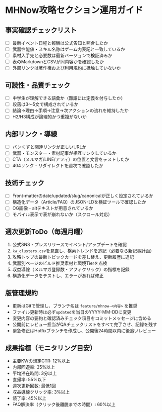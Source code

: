 # MHNow攻略セクション運用ガイド

## 事実確認チェックリスト
- [ ] 最新イベント日程と報酬は公式告知と照合したか
- [ ] 武器性能値・スキル名称はゲーム内表記と一致しているか
- [ ] 素材入手先と必要数は最新バージョンで検証済みか
- [ ] 表のMarkdownとCSVが同内容かを確認したか
- [ ] 外部リンクは著作権および利用規約に抵触していないか

## 可読性・品質チェック
- [ ] 中学生が理解できる語彙か（難語には定義を付与したか）
- [ ] 段落は3〜5文で構成されているか
- [ ] 結論→理由→手順→注意→次アクションの流れを維持したか
- [ ] H2/H3構成が論理的かつ重複がないか

## 内部リンク・導線
- [ ] パンくずと関連リンクが正しいURLか
- [ ] 武器・モンスター・素材記事が相互リンクしているか
- [ ] CTA（メルマガ/LINE/アフィ）の位置と文言をテストしたか
- [ ] 404リンク・リダイレクトを週次で確認したか

## 技術チェック
- [ ] Front-matterのdate/updated/slug/canonicalが正しく設定されているか
- [ ] 構造化データ（Article/FAQ）のJSON-LDを検証ツールで確認したか
- [ ] OG画像・altテキストが用意されているか
- [ ] モバイル表示で表が崩れないか（スクロール対応）

## 週次更新ToDo（毎週月曜）
1. 公式SNS・プレスリリースでイベント/アップデートを確認
2. `kw_clusters.csv`を見直し、検索トレンドを追記（必要なら新記事計画）
3. 攻略トップの最新トピックカードを差し替え、更新履歴に追記
4. 武器別ページのビルド推奨素材と環境Tierを点検
5. 収益導線（メルマガ登録数・アフィクリック）の指標を記録
6. 構造化データをテストし、エラーがあれば修正

## 版管理規約
- 更新はGitで管理し、ブランチ名は `feature/mhnow-<内容>` を推奨
- ファイル更新時は必ず`updated`を当日のYYYY-MM-DDに変更
- 変更内容の要約と確認済みチェック項目をコミットメッセージに含める
- 公開前にレビュー担当がQAチェックリストをすべて完了させ、記録を残す
- 緊急修正はHotfixブランチを作成し、公開後24時間以内に後追いレビュー

## 成果指標（モニタリング目安）
- 主要KWの想定CTR: 12%以上
- 内部回遊率: 35%以上
- 平均滞在時間: 3分以上
- 直帰率: 55%以下
- 週次更新回数: 最低1回
- 収益導線クリック率: 3%以上
- 読了率: 45%以上
- FAQ解決率（クリック後離脱までの時間）: 60%以上
